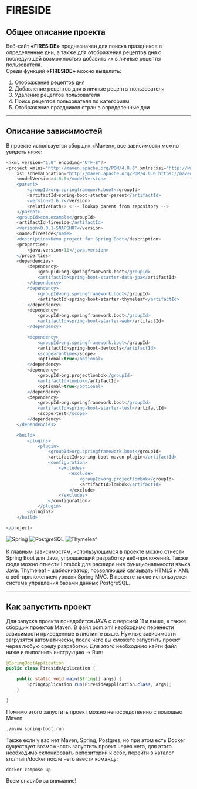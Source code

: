 # FIRESIDE
## Общее описание проекта
Веб-сайт **«FIRESIDE»** предназначен для поиска праздников в определенные дни, а также для отображения рецептов
дня с последующей возможностью добавить их в личные рецепты пользователя.<br>
Среди функций **«FIRESIDE»** можно выделить:
1. Отображение рецептов дня
2. Добавление рецептов дня в личные рецепты пользователя
3. Удаление рецептов пользователя
4. Поиск рецептов пользователя по категориям
5. Отображение праздников стран в определенные дни

---

## Описание зависимостей
В проекте используется сборщик «Maven», все зависимости можно увидеть ниже:<br>
```groovy
<?xml version="1.0" encoding="UTF-8"?>
<project xmlns="http://maven.apache.org/POM/4.0.0" xmlns:xsi="http://www.w3.org/2001/XMLSchema-instance"
	xsi:schemaLocation="http://maven.apache.org/POM/4.0.0 https://maven.apache.org/xsd/maven-4.0.0.xsd">
	<modelVersion>4.0.0</modelVersion>
	<parent>
		<groupId>org.springframework.boot</groupId>
		<artifactId>spring-boot-starter-parent</artifactId>
		<version>2.6.7</version>
		<relativePath/> <!-- lookup parent from repository -->
	</parent>
	<groupId>com.example</groupId>
	<artifactId>fireside</artifactId>
	<version>0.0.1-SNAPSHOT</version>
	<name>fireside</name>
	<description>Demo project for Spring Boot</description>
	<properties>
		<java.version>11</java.version>
	</properties>
	<dependencies>
		<dependency>
			<groupId>org.springframework.boot</groupId>
			<artifactId>spring-boot-starter-data-jpa</artifactId>
		</dependency>
		<dependency>
			<groupId>org.springframework.boot</groupId>
			<artifactId>spring-boot-starter-thymeleaf</artifactId>
		</dependency>
		<dependency>
			<groupId>org.springframework.boot</groupId>
			<artifactId>spring-boot-starter-web</artifactId>
		</dependency>

		<dependency>
			<groupId>org.springframework.boot</groupId>
			<artifactId>spring-boot-devtools</artifactId>
			<scope>runtime</scope>
			<optional>true</optional>
		</dependency>
		<dependency>
			<groupId>org.projectlombok</groupId>
			<artifactId>lombok</artifactId>
			<optional>true</optional>
		</dependency>
		<dependency>
			<groupId>org.springframework.boot</groupId>
			<artifactId>spring-boot-starter-test</artifactId>
			<scope>test</scope>
		</dependency>
	</dependencies>

	<build>
		<plugins>
			<plugin>
				<groupId>org.springframework.boot</groupId>
				<artifactId>spring-boot-maven-plugin</artifactId>
				<configuration>
					<excludes>
						<exclude>
							<groupId>org.projectlombok</groupId>
							<artifactId>lombok</artifactId>
						</exclude>
					</excludes>
				</configuration>
			</plugin>
		</plugins>
	</build>

</project>

```
![Spring](https://easyjava.ru/wp-content/uploads/2017/10/spring-boot-logo.jpg)
![PostgreSQL](https://developer.asustor.com/uploadIcons/0020_999_1617260177_postgresql-icon_256.png)
![Thymeleaf](https://avatars.githubusercontent.com/u/1492367?s=280&v=4)
<br><br>
К главным зависимостям, использующимся в проекте можно отнести Spring Boot для Java, упрощающий разработку веб-приложений. Также сюда можно отнести Lombok для расшире
ния функциональности языка Java. Thymeleaf - шаблонизатор, позволяющий связывать HTML5 и XML с веб-приложением уровня Spring MVC. В проекте также используется система управления базами данных PostgreSQL.

---

## Как запустить проект
Для запуска проекта понадобится JAVA с с версией 11 и выше, а также сборщик проектов Maven. В файл pom.xml необходимо перенести зависимости приведенные в листинге выше. Нужные зависимости загрузятся автоматически, после чего вы сможете запустить проект через любую среду разработки. Для этого необходимо найти файл ниже и выполнить инструкцию -> Run:
```java
@SpringBootApplication
public class FiresideApplication {

	public static void main(String[] args) {
		SpringApplication.run(FiresideApplication.class, args);
	}

}
```
Помимо этого запустить проект можно непосредственно с помощью Maven:
```bash
./mvnw spring-boot:run
```
Также если у вас нет Maven, Spring, Postgres, но при этом есть Docker существует возможность запустить проект через него, для этого необходимо склонировать репозиторий к себе, перейти в каталог src/main/docker после чего ввести команду:
```docker
docker-compose up
```
Всем спасибо за внимание!
